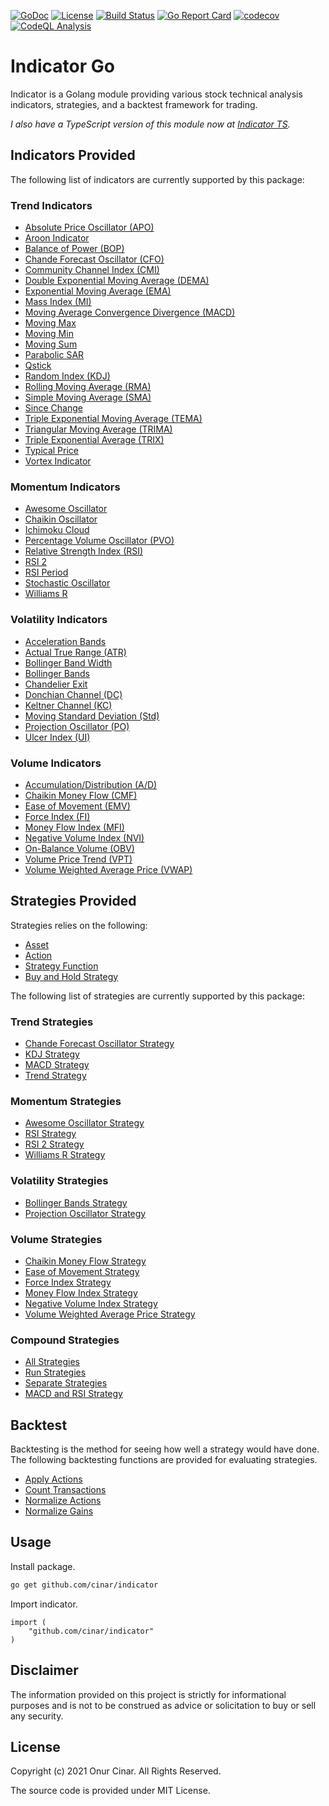 [![GoDoc](https://godoc.org/github.com/cinar/indicator?status.svg)](https://godoc.org/github.com/cinar/indicator)
[![License](https://img.shields.io/badge/License-MIT-blue.svg)](https://opensource.org/licenses/MIT)
[![Build Status](https://github.com/cinar/indicator/actions/workflows/ci.yml/badge.svg)](https://github.com/cinar/indicator/actions/workflows/ci.yml)
[![Go Report Card](https://goreportcard.com/badge/github.com/cinar/indicator)](https://goreportcard.com/report/github.com/cinar/indicator)
[![codecov](https://codecov.io/gh/cinar/indicator/branch/master/graph/badge.svg?token=MB7L69UAWM)](https://codecov.io/gh/cinar/indicator)
[![CodeQL Analysis](https://github.com/cinar/indicator/actions/workflows/codeql-analysis.yml/badge.svg)](https://github.com/cinar/indicator/actions/workflows/codeql-analysis.yml)

# Indicator Go

Indicator is a Golang module providing various stock technical analysis indicators, strategies, and a backtest framework for trading.

*I also have a TypeScript version of this module now at [Indicator TS](https://github.com/cinar/indicatorts).*

## Indicators Provided

The following list of indicators are currently supported by this package:

### Trend Indicators

- [Absolute Price Oscillator (APO)](trend_indicators.md#absolute-price-oscillator-apo)
- [Aroon Indicator](trend_indicators.md#aroon-indicator)
- [Balance of Power (BOP)](trend_indicators.md#balance-of-power-bop)
- [Chande Forecast Oscillator (CFO)](trend_indicators.md#chande-forecast-oscillator-cfo)
- [Community Channel Index (CMI)](trend_indicators.md#community-channel-index-cmi)
- [Double Exponential Moving Average (DEMA)](trend_indicators.md#double-exponential-moving-average-dema)
- [Exponential Moving Average (EMA)](trend_indicators.md#exponential-moving-average-ema)
- [Mass Index (MI)](trend_indicators.md#mass-index-mi)
- [Moving Average Convergence Divergence (MACD)](trend_indicators.md#moving-average-convergence-divergence-macd)
- [Moving Max](trend_indicators.md#moving-max)
- [Moving Min](trend_indicators.md#moving-min)
- [Moving Sum](trend_indicators.md#moving-sum)
- [Parabolic SAR](trend_indicators.md#parabolic-sar)
- [Qstick](trend_indicators.md#qstick)
- [Random Index (KDJ)](trend_indicators.md#random-index-kdj)
- [Rolling Moving Average (RMA)](trend_indicators.md#rolling-moving-average-rma)
- [Simple Moving Average (SMA)](trend_indicators.md#simple-moving-average-sma)
- [Since Change](trend_indicators.md#since-change)
- [Triple Exponential Moving Average (TEMA)](trend_indicators.md#triple-exponential-moving-average-tema)
- [Triangular Moving Average (TRIMA)](trend_indicators.md#triangular-moving-average-trima)
- [Triple Exponential Average (TRIX)](trend_indicators.md#triple-exponential-average-trix)
- [Typical Price](trend_indicators.md#typical-price)
- [Vortex Indicator](trend_indicators.md#vortex-indicator)

### Momentum Indicators

- [Awesome Oscillator](momentum_indicators.md#awesome-oscillator)
- [Chaikin Oscillator](momentum_indicators.md#chaikin-oscillator)
- [Ichimoku Cloud](momentum_indicators.md#ichimoku-cloud)
- [Percentage Volume Oscillator (PVO)](momentum_indicators.md#percentage-volume-oscillator-pvo)
- [Relative Strength Index (RSI)](momentum_indicators.md#relative-strength-index-rsi)
- [RSI 2](momentum_indicators.md#rsi-2)
- [RSI Period](momentum_indicators.md#rsi-period)
- [Stochastic Oscillator](momentum_indicators.md#stochastic-oscillator)
- [Williams R](momentum_indicators.md#williams-r)

### Volatility Indicators

- [Acceleration Bands](volatility_indicators.md#acceleration-bands)
- [Actual True Range (ATR)](volatility_indicators.md#actual-true-range-atr)
- [Bollinger Band Width](volatility_indicators.md#bollinger-band-width)
- [Bollinger Bands](volatility_indicators.md#bollinger-bands)
- [Chandelier Exit](volatility_indicators.md#chandelier-exit)
- [Donchian Channel (DC)](volatility_indicators.md#donchian-channel-dc)
- [Keltner Channel (KC)](volatility_indicators.md#keltner-channel-kc)
- [Moving Standard Deviation (Std)](volatility_indicators.md#moving-standard-deviation-std)
- [Projection Oscillator (PO)](volatility_indicators.md#projection-oscillator-po)
- [Ulcer Index (UI)](volatility_indicators.md#ulcer-index-ui)

### Volume Indicators

- [Accumulation/Distribution (A/D)](volume_indicators.md#accumulationdistribution-ad)
- [Chaikin Money Flow (CMF)](volume_indicators.md#chaikin-money-flow-cmf)
- [Ease of Movement (EMV)](volume_indicators.md#ease-of-movement-emv)
- [Force Index (FI)](volume_indicators.md#force-index-fi)
- [Money Flow Index (MFI)](volume_indicators.md#money-flow-index-mfi)
- [Negative Volume Index (NVI)](volume_indicators.md#negative-volume-index-nvi)
- [On-Balance Volume (OBV)](volume_indicators.md#on-balance-volume-obv)
- [Volume Price Trend (VPT)](volume_indicators.md#volume-price-trend-vpt)
- [Volume Weighted Average Price (VWAP)](volume_indicators.md#volume-weighted-average-price-vwap)

## Strategies Provided

Strategies relies on the following:

- [Asset](strategy.md#asset)
- [Action](strategy.md#action)
- [Strategy Function](strategy.md#strategy-function)
- [Buy and Hold Strategy](strategy.md#buy-and-hold-strategy)

The following list of strategies are currently supported by this package:

### Trend Strategies

- [Chande Forecast Oscillator Strategy](trend_strategies.md#chande-forecast-oscillator-strategy)
- [KDJ Strategy](trend_strategies.md#kdj-strategy)
- [MACD Strategy](trend_strategies.md#macd-strategy)
- [Trend Strategy](trend_strategies.md#trend-strategy)

### Momentum Strategies

- [Awesome Oscillator Strategy](momentum_strategies.md#awesome-oscillator-strategy)
- [RSI Strategy](momentum_strategies.md#rsi-strategy)
- [RSI 2 Strategy](momentum_strategies.md#rsi-2-strategy)
- [Williams R Strategy](momentum_strategies.md#williams-r-strategy)

### Volatility Strategies

- [Bollinger Bands Strategy](volatility_strategies.md#bollinger-bands-strategy)
- [Projection Oscillator Strategy](volatility_strategies.md#projection-oscillator-strategy)

### Volume Strategies

- [Chaikin Money Flow Strategy](volume_strategies.md#chaikin-money-flow-strategy)
- [Ease of Movement Strategy](volume_strategies.md#ease-of-movement-strategy)
- [Force Index Strategy](volume_strategies.md#force-index-strategy)
- [Money Flow Index Strategy](volume_strategies.md#money-flow-index-strategy)
- [Negative Volume Index Strategy](volume_strategies.md#negative-volume-index-strategy)
- [Volume Weighted Average Price Strategy](volume_strategies.md#volume-weighted-average-price-strategy)

### Compound Strategies

- [All Strategies](compound_strategies.md#all-strategies)
- [Run Strategies](compound_strategies.md#run-strategies)
- [Separate Strategies](compound_strategies.md#separate-strategies)
- [MACD and RSI Strategy](compound_strategies.md#macd-and-rsi-strategy)

## Backtest

Backtesting is the method for seeing how well a strategy would have done. The following backtesting functions are provided for evaluating strategies.

- [Apply Actions](backtest.md#apply-actions)
- [Count Transactions](backtest.md#count-transactions)
- [Normalize Actions](backtest.md#normalize-actions)
- [Normalize Gains](backtest.md#normalize-gains)

## Usage

Install package.

```bash
go get github.com/cinar/indicator
```

Import indicator.

```Golang
import (
    "github.com/cinar/indicator"
)
```

## Disclaimer

The information provided on this project is strictly for informational purposes and is not to be construed as advice or solicitation to buy or sell any security.

## License

Copyright (c) 2021 Onur Cinar. All Rights Reserved.

The source code is provided under MIT License.
